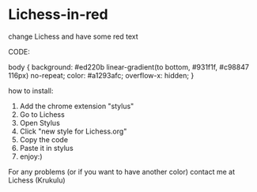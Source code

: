 # Lichess-in-red
change Lichess and have some red text

CODE:

body {
    background: #ed220b linear-gradient(to bottom, #931f1f, #c98847 116px) no-repeat;
    color: #a1293afc;
    overflow-x: hidden;
}

how to install: 

1. Add the chrome extension "stylus"
2. Go to Lichess
3. Open Stylus
4. Click "new style for Lichess.org"
5. Copy the code
6. Paste it in stylus
7. enjoy:)

For any problems (or if you want to have another color) contact me at Lichess (Krukulu)
